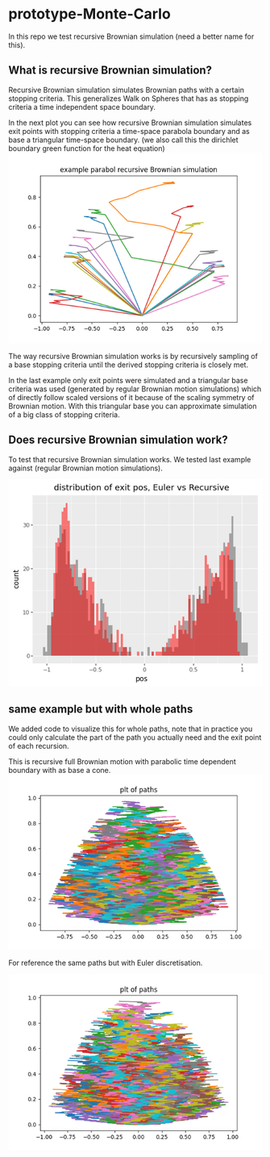 # prototype-Monte-Carlo
In this repo we test recursive Brownian simulation (need a better name for this).

## What is  recursive Brownian simulation?
Recursive Brownian simulation simulates Brownian paths with a certain
stopping criteria. This generalizes Walk on Spheres that has as stopping criteria
a time independent space boundary.

In the next plot you can see how recursive Brownian simulation
simulates exit points with stopping criteria a time-space parabola boundary
and as base a triangular time-space boundary. (we also call this the dirichlet boundary green function for the heat equation)
![example_recursive_brownian_motion](./plots/example_recursive_brownian.png)

The way recursive Brownian simulation works is by recursively sampling
of a base stopping criteria until the derived stopping criteria
is closely met.

In the last example only exit points were simulated and a triangular base criteria was used (generated
by regular Brownian motion simulations) which of directly follow scaled versions of it 
because of the scaling symmetry of Brownian motion. 
With this triangular base you can approximate simulation of a big class of 
stopping criteria.

## Does recursive Brownian simulation work?

To test that recursive Brownian simulation works.
We tested last example against (regular Brownian motion simulations).


![comparison](./plots/para_comparison.png)


## same example but with whole paths
We added code to visualize this for whole paths, note that in practice
you could only calculate the part of the path you actually need and
the exit point of each recursion.

This is recursive full Brownian motion with parabolic
time dependent boundary with as base a cone.
![pathsrec](./plots/paths_recursive_full_brownian.png)

For reference the same paths but with Euler discretisation.

![pathseuler](./plots/paths_euler.png)

